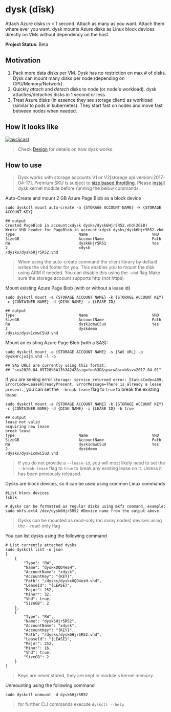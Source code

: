 # dysk (dīsk) #

Attach Azure disks in < 1 second. Attach as many as you want. Attach them where ever you want. dysk mounts Azure disks as Linux block devices directly on VMs without dependency on the host.

**Project Status**: Beta

## Motivation ##

1. Pack more data disks per VM. Dysk has no restriction on max # of disks. Dysk can mount many disks per node (depending on CPU/Memory/Network).
2. Quickly *attach* and *detach* disks to node (or node's workload). dysk attaches/detaches disks in 1 second or less.
3. Treat Azure disks (in essence they are storage client) as workload (similar to pods in kubernetes). They start fast on nodes and move fast between nodes when needed.

## How it looks like ##

[![asciicast](https://asciinema.org/a/kajaK23xjBUCyQsnwl1eSOcAI.png)](https://asciinema.org/a/kajaK23xjBUCyQsnwl1eSOcAI)

> Check [Design](docs/design.md) for details on how dysk works.

## How to use ##

> Dysk works with storage accounts V1 or V2[storage api version:2017-04-17]. Premium SKU is subject to [size based throttling](https://docs.microsoft.com/en-us/azure/virtual-machines/windows/premium-storage). Please [install](docs/build-install.md) dysk kernel module before running the below commands.

Auto-Create and mount 2 GB Azure Page Blob as a block device
```
sudo dyskctl mount auto-create -a {STORAGE ACCOUNT NAME} -k {STORAGE ACCOUNT KEY}

## output
Created PageBlob in account:xdysk dysks/dysk6Hjr5R52.vhd(2GiB)
Wrote VHD header for PageBlob in account:xdysk dysks/dysk6Hjr5R52.vhd
Type                            Name                            VHD                             SizeGB                          AccountName                     Path
RW                              dysk6Hjr5R52                    Yes                             2                               xdysk                           /dysks/dysk6Hjr5R52.vhd
```
> When using the auto-create command the client library by default writes the vhd footer for you. This enables you to mount the disk using ARM if needed. You can disable this using the ``` -vhd ``` flag
> Make sure the storage account supports http (not https)

Mount existing Azure Page Blob (with or without a lease id) 
```
sudo dyskctl mount -a {STORAGE ACCOUNT NAME} -k {STORAGE ACCOUNT KEY} -c {CONTAINER NAME} -d {DISK NAME} -i {LEASE ID}

## output
Type                            Name                            VHD                             SizeGB                          AccountName                     Path
RW                              dysk1cmwC5uU                    Yes                             2                               dyskdemo                        /dysks/dysk1cmwC5uU.vhd
```

Mount an existing Azure Page Blob (with a SAS):
```
sudo dyskctl mount -a {STORAGE ACCOUNT NAME} -s {SAS URL} -p dyskHrcjoIj4.vhd -l -b

## SAS URLs are currently using this format:
## "se=2020-04-05T20%3A13%3A24Z&sig=foo%3D&sp=rw&sr=b&sv=2017-04-01"
```

If you are seeing error `storage: service returned error: StatusCode=409, ErrorCode=LeaseAlreadyPresent, ErrorMessage=There is already a lease present.`, you can set the `--break-lease` flag to `true` to break the existing lease.
```
sudo dyskctl mount -a {STORAGE ACCOUNT NAME} -k {STORAGE ACCOUNT KEY} -c {CONTAINER NAME} -d {DISK NAME} -i {LEASE ID} -b true

## output
lease not valid
acquiring new lease
break lease
Type                            Name                            VHD                             SizeGB                          AccountName                     Path
RW                              dysk1cmwC5uU                    Yes                             2                               dyskdemo                        /dysks/dysk1cmwC5uU.vhd
```

> If you do not provide a `--lease-id`, you will most likely need to set the `--break-lease` flag to `true` to break any existing lease on it. Unless it has been previously released.


Dysks are block devices, so it can be used using common Linux commands

```
#List block devices
lsblk

# dysks can be formatted as regular disks using mkfs command, example:
sudo mkfs.ext4 /dev/dysk6Hjr5R52 #Device name from the output above.
```

> Dysks can be mounted as read-only (on many nodes) devices using the --read-only flag

You can list dysks using the following command

```
# List currently attached dysks
sudo dyskctl list -o json
[
    {
        "Type": "RW",
        "Name": "dyskxOQO4esH",
        "AccountName": "xdysk",
        "AccountKey": "{KEY}",
        "Path": "/dysks/dyskxOQO4esH.vhd",
        "LeaseId": "{LEASE}",
        "Major": 252,
        "Minor": 32,
        "Vhd": true,
        "SizeGB": 2
    },
    {
        "Type": "RW",
        "Name": "dysk6Hjr5R52",
        "AccountName": "xdysk",
        "AccountKey": "{KEY}",
        "Path": "/dysks/dysk6Hjr5R52.vhd",
        "LeaseId": "{LEASE}",
        "Major": 252,
        "Minor": 16,
        "Vhd": true,
        "SizeGB": 2
    }
]
```

> Keys are never stored, they are kept in module's kernel memory.

Unmounting using the following command

```
sudo dyskctl unmount -d dysk6Hjr5R52 
```

> for further CLI commands execute ```dyskctl --help ```


